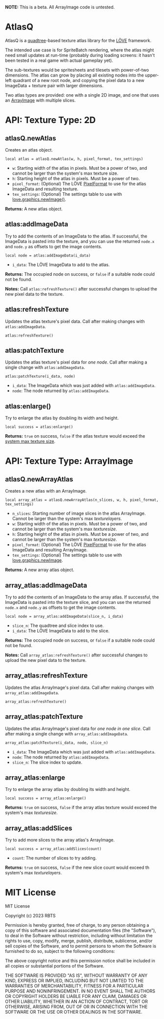 **NOTE:** This is a beta. All ArrayImage code is untested.

# AtlasQ

AtlasQ is a [quadtree](https://en.wikipedia.org/wiki/Quadtree)-based texture atlas library for the [LÖVE](https://love2d.org/) framework.

The intended use case is for SpriteBatch rendering, where the atlas might need small updates at run-time (probably during loading screens: it hasn't been tested in a real game with actual gameplay yet).

The sub-textures would be spritesheets and tilesets with power-of-two dimensions. The atlas can grow by placing all existing nodes into the upper-left quadrant of a new root node, and copying the pixel data to a new ImageData + texture pair with larger dimensions.

Two atlas types are provided: one with a single 2D image, and one that uses an [ArrayImage](https://love2d.org/wiki/love.graphics.newArrayImage) with multiple slices.


# API: Texture Type: 2D

## atlasQ.newAtlas

Creates an atlas object.

`local atlas = atlasQ.newAtlas(w, h, pixel_format, tex_settings)`

* `w`: Starting width of the atlas in pixels. Must be a power of two, and cannot be larger than the system's max texture size.
* `h`: Starting height of the atlas in pixels. Must be a power of two.
* `pixel_format`: (Optional) The LÖVE [PixelFormat](https://love2d.org/wiki/PixelFormat) to use for the atlas ImageData and resulting texture.
* `tex_settings`: (Optional) The settings table to use with [love.graphics.newImage()](https://love2d.org/wiki/love.graphics.newImage).

**Returns:** A new atlas object.


## atlas:addImageData

Try to add the contents of an ImageData to the atlas. If successful, the ImageData is pasted into the texture, and you can use the returned `node.x` and `node.y` as offsets to get the image contents.

`local node = atlas:addImageData(i_data)`

* `i_data`: The LÖVE ImageData to add to the atlas.

**Returns:** The occupied node on success, or `false` if a suitable node could not be found.

**Notes:** Call `atlas:refreshTexture()` after successful changes to upload the new pixel data to the texture.


## atlas:refreshTexture

Updates the atlas texture's pixel data. Call after making changes with `atlas:addImageData`.

`atlas:refreshTexture()`


## atlas:patchTexture

Updates the atlas texture's pixel data for *one node*. Call after making a single change with `atlas:addImageData`.

`atlas:patchTexture(i_data, node)`

* `i_data`: The ImageData which was just added with `atlas:addImageData`.
* `node`: The node returned by `atlas:addImageData`.


## atlas:enlarge()

Try to enlarge the atlas by doubling its width and height.

`local success = atlas:enlarge()`

**Returns:** `true` on success, `false` if the atlas texture would exceed the [system max texture size](https://love2d.org/wiki/GraphicsLimit).


# API: Texture Type: ArrayImage


## atlasQ.newArrayAtlas

Creates a new atlas with an ArrayImage.

`local array_atlas = atlasQ.newArrayAtlas(n_slices, w, h, pixel_format, tex_settings)`

* `n_slices`: Starting number of image slices in the atlas ArrayImage. Cannot be larger than the system's max *texturelayers*.
* `w`: Starting width of the atlas in pixels. Must be a power of two, and cannot be larger than the system's max *texturesize*.
* `h`: Starting height of the atlas in pixels. Must be a power of two, and cannot be larger than the system's max *texturesize*.
* `pixel_format`: (Optional) The LÖVE [PixelFormat](https://love2d.org/wiki/PixelFormat) to use for the atlas ImageData and resulting ArrayImage.
* `tex_settings`: (Optional) The settings table to use with [love.graphics.newImage](https://love2d.org/wiki/love.graphics.newImage).

**Returns:** A new array atlas object.


## array_atlas:addImageData

Try to add the contents of an ImageData to the array atlas. If successful, the ImageData is pasted into the texture slice, and you can use the returned `node.x` and `node.y` as offsets to get the image contents.

`local node = array_atlas:addImageData(slice_n, i_data)`

* `slice_n`: The quadtree and slice index to use.
* `i_data`: The LÖVE ImageData to add to the slice.

**Returns:** The occupied node on success, or `false` if a suitable node could not be found.

**Notes:** Call `array_atlas:refreshTexture()` after successful changes to upload the new pixel data to the texture.


## array_atlas:refreshTexture

Updates the atlas ArrayImage's pixel data. Call after making changes with `array_atlas:addImageData`.

`array_atlas:refreshTexture()`


## array_atlas:patchTexture

Updates the atlas ArrayImage's pixel data for *one node in one slice*. Call after making a single change with `array_atlas:addImageData`.

`array_atlas:patchTexture(i_data, node, slice_n)`

* `i_data`: The ImageData which was just added with `atlas:addImageData`.
* `node`: The node returned by `atlas:addImageData`.
* `slice_n`: The slice index to update.


## array_atlas:enlarge

Try to enlarge the array atlas by doubling its width and height.

`local success = array_atlas:enlarge()`

**Returns:** `true` on success, `false` if the array atlas texture would exceed the system's max *texturesize*.


## array_atlas:addSlices

Try to add more slices to the array atlas's ArrayImage.

`local success = array_atlas:addSlices(count)`

* `count`: The number of slices to try adding.

**Returns:** `true` on success, `false` if the new slice count would exceed th system's max *texturelayers*.


# MIT License

MIT License

Copyright (c) 2023 RBTS

Permission is hereby granted, free of charge, to any person obtaining a copy
of this software and associated documentation files (the "Software"), to deal
in the Software without restriction, including without limitation the rights
to use, copy, modify, merge, publish, distribute, sublicense, and/or sell
copies of the Software, and to permit persons to whom the Software is
furnished to do so, subject to the following conditions:

The above copyright notice and this permission notice shall be included in all
copies or substantial portions of the Software.

THE SOFTWARE IS PROVIDED "AS IS", WITHOUT WARRANTY OF ANY KIND, EXPRESS OR
IMPLIED, INCLUDING BUT NOT LIMITED TO THE WARRANTIES OF MERCHANTABILITY,
FITNESS FOR A PARTICULAR PURPOSE AND NONINFRINGEMENT. IN NO EVENT SHALL THE
AUTHORS OR COPYRIGHT HOLDERS BE LIABLE FOR ANY CLAIM, DAMAGES OR OTHER
LIABILITY, WHETHER IN AN ACTION OF CONTRACT, TORT OR OTHERWISE, ARISING FROM,
OUT OF OR IN CONNECTION WITH THE SOFTWARE OR THE USE OR OTHER DEALINGS IN THE
SOFTWARE.
